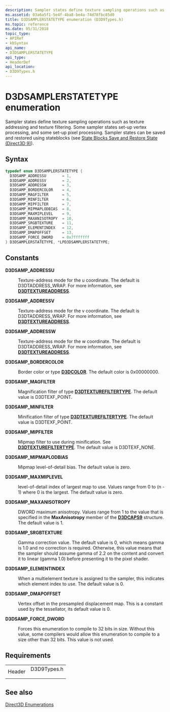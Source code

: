 ```yaml
---
description: Sampler states define texture sampling operations such as texture addressing and texture filtering.
ms.assetid: 03a6a5f1-5e4f-4ba8-be4a-74d78fbc85d0
title: D3DSAMPLERSTATETYPE enumeration (D3D9Types.h)
ms.topic: reference
ms.date: 05/31/2018
topic_type: 
- APIRef
- kbSyntax
api_name: 
- D3DSAMPLERSTATETYPE
api_type: 
- HeaderDef
api_location: 
- D3D9Types.h
---
```


# D3DSAMPLERSTATETYPE enumeration

Sampler states define texture sampling operations such as texture addressing and texture filtering. Some sampler states set-up vertex processing, and some set-up pixel processing. Sampler states can be saved and restored using stateblocks (see [State Blocks Save and Restore State (Direct3D 9)](state-blocks-save-and-restore-state.md)).

## Syntax


```C++
typedef enum D3DSAMPLERSTATETYPE { 
  D3DSAMP_ADDRESSU       = 1,
  D3DSAMP_ADDRESSV       = 2,
  D3DSAMP_ADDRESSW       = 3,
  D3DSAMP_BORDERCOLOR    = 4,
  D3DSAMP_MAGFILTER      = 5,
  D3DSAMP_MINFILTER      = 6,
  D3DSAMP_MIPFILTER      = 7,
  D3DSAMP_MIPMAPLODBIAS  = 8,
  D3DSAMP_MAXMIPLEVEL    = 9,
  D3DSAMP_MAXANISOTROPY  = 10,
  D3DSAMP_SRGBTEXTURE    = 11,
  D3DSAMP_ELEMENTINDEX   = 12,
  D3DSAMP_DMAPOFFSET     = 13,
  D3DSAMP_FORCE_DWORD    = 0x7fffffff
} D3DSAMPLERSTATETYPE, *LPD3DSAMPLERSTATETYPE;
```



## Constants

<dl> <dt>

<span id="D3DSAMP_ADDRESSU"></span><span id="d3dsamp_addressu"></span>**D3DSAMP\_ADDRESSU**
</dt> <dd>

Texture-address mode for the u coordinate. The default is D3DTADDRESS\_WRAP. For more information, see [**D3DTEXTUREADDRESS**](./d3dtextureaddress.md).

</dd> <dt>

<span id="D3DSAMP_ADDRESSV"></span><span id="d3dsamp_addressv"></span>**D3DSAMP\_ADDRESSV**
</dt> <dd>

Texture-address mode for the v coordinate. The default is D3DTADDRESS\_WRAP. For more information, see [**D3DTEXTUREADDRESS**](./d3dtextureaddress.md).

</dd> <dt>

<span id="D3DSAMP_ADDRESSW"></span><span id="d3dsamp_addressw"></span>**D3DSAMP\_ADDRESSW**
</dt> <dd>

Texture-address mode for the w coordinate. The default is D3DTADDRESS\_WRAP. For more information, see [**D3DTEXTUREADDRESS**](./d3dtextureaddress.md).

</dd> <dt>

<span id="D3DSAMP_BORDERCOLOR"></span><span id="d3dsamp_bordercolor"></span>**D3DSAMP\_BORDERCOLOR**
</dt> <dd>

Border color or type [**D3DCOLOR**](d3dcolor.md). The default color is 0x00000000.

</dd> <dt>

<span id="D3DSAMP_MAGFILTER"></span><span id="d3dsamp_magfilter"></span>**D3DSAMP\_MAGFILTER**
</dt> <dd>

Magnification filter of type [**D3DTEXTUREFILTERTYPE**](./d3dtexturefiltertype.md). The default value is D3DTEXF\_POINT.

</dd> <dt>

<span id="D3DSAMP_MINFILTER"></span><span id="d3dsamp_minfilter"></span>**D3DSAMP\_MINFILTER**
</dt> <dd>

Minification filter of type [**D3DTEXTUREFILTERTYPE**](./d3dtexturefiltertype.md). The default value is D3DTEXF\_POINT.

</dd> <dt>

<span id="D3DSAMP_MIPFILTER"></span><span id="d3dsamp_mipfilter"></span>**D3DSAMP\_MIPFILTER**
</dt> <dd>

Mipmap filter to use during minification. See [**D3DTEXTUREFILTERTYPE**](./d3dtexturefiltertype.md). The default value is D3DTEXF\_NONE.

</dd> <dt>

<span id="D3DSAMP_MIPMAPLODBIAS"></span><span id="d3dsamp_mipmaplodbias"></span>**D3DSAMP\_MIPMAPLODBIAS**
</dt> <dd>

Mipmap level-of-detail bias. The default value is zero.

</dd> <dt>

<span id="D3DSAMP_MAXMIPLEVEL"></span><span id="d3dsamp_maxmiplevel"></span>**D3DSAMP\_MAXMIPLEVEL**
</dt> <dd>

level-of-detail index of largest map to use. Values range from 0 to (n - 1) where 0 is the largest. The default value is zero.

</dd> <dt>

<span id="D3DSAMP_MAXANISOTROPY"></span><span id="d3dsamp_maxanisotropy"></span>**D3DSAMP\_MAXANISOTROPY**
</dt> <dd>

DWORD maximum anisotropy. Values range from 1 to the value that is specified in the **MaxAnisotropy** member of the [**D3DCAPS9**](/windows/desktop/api/D3D9Caps/ns-d3d9caps-d3dcaps9) structure. The default value is 1.

</dd> <dt>

<span id="D3DSAMP_SRGBTEXTURE"></span><span id="d3dsamp_srgbtexture"></span>**D3DSAMP\_SRGBTEXTURE**
</dt> <dd>

Gamma correction value. The default value is 0, which means gamma is 1.0 and no correction is required. Otherwise, this value means that the sampler should assume gamma of 2.2 on the content and convert it to linear (gamma 1.0) before presenting it to the pixel shader.

</dd> <dt>

<span id="D3DSAMP_ELEMENTINDEX"></span><span id="d3dsamp_elementindex"></span>**D3DSAMP\_ELEMENTINDEX**
</dt> <dd>

When a multielement texture is assigned to the sampler, this indicates which element index to use. The default value is 0.

</dd> <dt>

<span id="D3DSAMP_DMAPOFFSET"></span><span id="d3dsamp_dmapoffset"></span>**D3DSAMP\_DMAPOFFSET**
</dt> <dd>

Vertex offset in the presampled displacement map. This is a constant used by the tessellator, its default value is 0.

</dd> <dt>

<span id="D3DSAMP_FORCE_DWORD"></span><span id="d3dsamp_force_dword"></span>**D3DSAMP\_FORCE\_DWORD**
</dt> <dd>

Forces this enumeration to compile to 32 bits in size. Without this value, some compilers would allow this enumeration to compile to a size other than 32 bits. This value is not used.

</dd> </dl>

## Requirements



|                   |                                                                                        |
|-------------------|----------------------------------------------------------------------------------------|
| Header<br/> | <dl> <dt>D3D9Types.h</dt> </dl> |



## See also

<dl> <dt>

[Direct3D Enumerations](dx9-graphics-reference-d3d-enums.md)
</dt> </dl>

 

 
